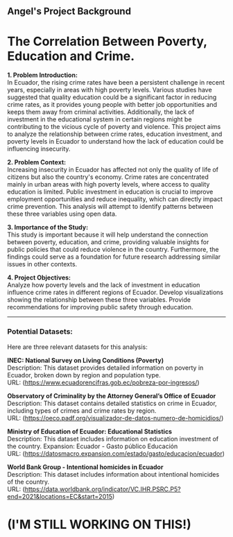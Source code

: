 ## Angel's Project Background
# The Correlation Between Poverty, Education and Crime. 

**1. Problem Introduction:**  
In Ecuador, the rising crime rates have been a persistent challenge in recent years, especially in areas with high poverty levels. Various studies have suggested that quality education could be a significant factor in reducing crime rates, as it provides young people with better job opportunities and keeps them away from criminal activities. Additionally, the lack of investment in the educational system in certain regions might be contributing to the vicious cycle of poverty and violence. This project aims to analyze the relationship between crime rates, education investment, and poverty levels in Ecuador to understand how the lack of education could be influencing insecurity.

**2. Problem Context:**  
Increasing insecurity in Ecuador has affected not only the quality of life of citizens but also the country's economy. Crime rates are concentrated mainly in urban areas with high poverty levels, where access to quality education is limited. Public investment in education is crucial to improve employment opportunities and reduce inequality, which can directly impact crime prevention. This analysis will attempt to identify patterns between these three variables using open data.

**3. Importance of the Study:**  
This study is important because it will help understand the connection between poverty, education, and crime, providing valuable insights for public policies that could reduce violence in the country. Furthermore, the findings could serve as a foundation for future research addressing similar issues in other contexts.

**4. Project Objectives:**  
Analyze how poverty levels and the lack of investment in education influence crime rates in different regions of Ecuador.
Develop visualizations showing the relationship between these three variables.
Provide recommendations for improving public safety through education.


---
### Potential Datasets:
Here are three relevant datasets for this analysis:

**INEC: National Survey on Living Conditions (Poverty)**  
Description: This dataset provides detailed information on poverty in Ecuador, broken down by region and population type.  
URL: (https://www.ecuadorencifras.gob.ec/pobreza-por-ingresos/)


**Observatory of Criminality by the Attorney General’s Office of Ecuador**  
Description: This dataset contains detailed statistics on crime in Ecuador, including types of crimes and crime rates by region.  
URL: (https://oeco.padf.org/visualizador-de-datos-numero-de-homicidios/)


**Ministry of Education of Ecuador: Educational Statistics**  
Description: This dataset includes information on education investment of the country. Expansion: Ecuador - Gasto público Educación  
URL: (https://datosmacro.expansion.com/estado/gasto/educacion/ecuador)


**World Bank Group - Intentional homicides in Ecuador**  
Description: This dataset includes information about intentional homicides of the country.  
URL: (https://data.worldbank.org/indicator/VC.IHR.PSRC.P5?end=2021&locations=EC&start=2015)


# (I'M STILL WORKING ON THIS!)
